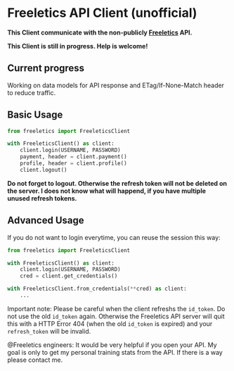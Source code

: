# Freeletics API Client (unofficial)


**This Client communicate with the non-publicly [Freeletics](https://www.freeletics.com) API.**

**This Client is still in progress. Help is welcome!**

## Current progress

Working on data models for API response and ETag/If-None-Match header to reduce traffic.

## Basic Usage

```python
from freeletics import FreeleticsClient 

with FreeleticsClient() as client:
    client.login(USERNAME, PASSWORD)
    payment, header = client.payment()
    profile, header = client.profile()
    client.logout()
```

**Do not forget to logout. Otherwise the refresh token will not be deleted on the server. I does not know what will happend, if you have multiple unused refresh tokens.**

## Advanced Usage

If you do not want to login everytime, you can reuse the session this way:

```python
from freeletics import FreeleticsClient 

with FreeleticsClient() as client:
    client.login(USERNAME, PASSWORD)
    cred = client.get_credentials()

with FreeleticsClient.from_credentials(**cred) as client:
    ...
```

Important note:
Please be careful when the client refreshs the `id_token`. Do not use the old `id_token` again. Otherwise the Freeletics API server will quit this with a HTTP Error 404 (when the old `id_token` is expired) and your `refresh_token` will be invalid.

@Freeletics engineers:
It would be very helpful if you open your API. My goal  is only to get my personal training stats from the API. If there is a way please contact me.